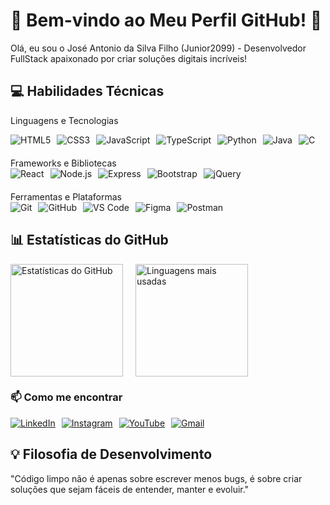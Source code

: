 # 🚀 Bem-vindo ao Meu Perfil GitHub! 👋
Olá, eu sou o José Antonio da Silva Filho (Junior2099) - Desenvolvedor FullStack apaixonado por criar soluções digitais incríveis!

## 💻 Habilidades Técnicas
Linguagens e Tecnologias
<div style="display: flex; flex-wrap: wrap; gap: 10px; margin-bottom: 20px;"> <img src="https://img.shields.io/badge/HTML5-E34F26?style=for-the-badge&logo=html5&logoColor=white" alt="HTML5"> <img src="https://img.shields.io/badge/CSS3-1572B6?style=for-the-badge&logo=css3&logoColor=white" alt="CSS3"> <img src="https://img.shields.io/badge/JavaScript-F7DF1E?style=for-the-badge&logo=javascript&logoColor=black" alt="JavaScript"> <img src="https://img.shields.io/badge/TypeScript-007ACC?style=for-the-badge&logo=typescript&logoColor=white" alt="TypeScript"> <img src="https://img.shields.io/badge/Python-3776AB?style=for-the-badge&logo=python&logoColor=white" alt="Python"> <img src="https://img.shields.io/badge/Java-ED8B00?style=for-the-badge&logo=openjdk&logoColor=white" alt="Java"> <img src="https://img.shields.io/badge/C-00599C?style=for-the-badge&logo=c&logoColor=white" alt="C"> </div>
Frameworks e Bibliotecas
<div style="display: flex; flex-wrap: wrap; gap: 10px; margin-bottom: 20px;"> <img src="https://img.shields.io/badge/React-20232A?style=for-the-badge&logo=react&logoColor=61DAFB" alt="React"> <img src="https://img.shields.io/badge/Node.js-339933?style=for-the-badge&logo=nodedotjs&logoColor=white" alt="Node.js"> <img src="https://img.shields.io/badge/Express.js-000000?style=for-the-badge&logo=express&logoColor=white" alt="Express"> <img src="https://img.shields.io/badge/Bootstrap-563D7C?style=for-the-badge&logo=bootstrap&logoColor=white" alt="Bootstrap"> <img src="https://img.shields.io/badge/jQuery-0769AD?style=for-the-badge&logo=jquery&logoColor=white" alt="jQuery"> </div>
Ferramentas e Plataformas
<div style="display: flex; flex-wrap: wrap; gap: 10px; margin-bottom: 20px;"> <img src="https://img.shields.io/badge/Git-F05032?style=for-the-badge&logo=git&logoColor=white" alt="Git"> <img src="https://img.shields.io/badge/GitHub-100000?style=for-the-badge&logo=github&logoColor=white" alt="GitHub"> <img src="https://img.shields.io/badge/VS_Code-0078D4?style=for-the-badge&logo=visual%20studio%20code&logoColor=white" alt="VS Code"> <img src="https://img.shields.io/badge/Figma-F24E1E?style=for-the-badge&logo=figma&logoColor=white" alt="Figma"> <img src="https://img.shields.io/badge/Postman-FF6C37?style=for-the-badge&logo=Postman&logoColor=white" alt="Postman"> </div>

## 📊 Estatísticas do GitHub
<div style="display: flex; gap: 20px; flex-wrap: wrap;"> <div> <img height="180em" src="https://github-readme-stats.vercel.app/api?username=Junior2099&show_icons=true&theme=dark&include_all_commits=true&count_private=true" alt="Estatísticas do GitHub"/> </div> <div> <img height="180em" src="https://github-readme-stats.vercel.app/api/top-langs/?username=Junior2099&layout=compact&langs_count=7&theme=dark" alt="Linguagens mais usadas"/> </div> </div>

### 📫 Como me encontrar
<div style="display: flex; gap: 10px; flex-wrap: wrap;"> <a href="https://www.linkedin.com/in/jos%C3%A9-silva-593870229/" target="_blank"> <img src="https://img.shields.io/badge/LinkedIn-0077B5?style=for-the-badge&logo=linkedin&logoColor=white" alt="LinkedIn"> </a> <a href="https://www.instagram.com/antoniosilva19977/" target="_blank"> <img src="https://img.shields.io/badge/Instagram-E4405F?style=for-the-badge&logo=instagram&logoColor=white" alt="Instagram"> </a> <a href="https://www.youtube.com/@GloriousInvocation/videos" target="_blank"> <img src="https://img.shields.io/badge/YouTube-FF0000?style=for-the-badge&logo=youtube&logoColor=white" alt="YouTube"> </a> <a href="mailto:programador2099@gmail.com"> <img src="https://img.shields.io/badge/Gmail-D14836?style=for-the-badge&logo=gmail&logoColor=white" alt="Gmail"> </a> </div>

## 💡 Filosofia de Desenvolvimento
"Código limpo não é apenas sobre escrever menos bugs, é sobre criar soluções que sejam fáceis de entender, manter e evoluir."

